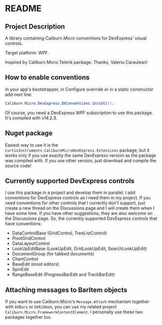 # README

## Project Description

A library containing Caliburn.Micro conventions for DevExpress' visual controls.

Target platform: WPF.

Inspired by Caliburn.Micro.Telerik package. Thanks, Valeriu Caraulean!

## How to enable conventions

In your app's bootstrapper, in Configure override or in a static constructor add next line:

```csharp
Caliburn.Micro.DevExpress.DXConventions.Install();
```

Of course, you need a DevExpress WPF subscription to use this package. It's compiled with v14.2.3.

## Nuget package

Easiest way to use it is the `CurtisInstruments.CaliburnMicroDevExpress.Extensions` package, but it works only if you use exactly the same DevExpress version as the package was compiled with. If you use other version, just download and compile the source code!

## Currently supported DevExpress controls

I use this package in a project and develop them in parallel. I add conventions for DevExpress controls as I need them in my project. If you need conventions for other controls that I currently don't support, just create a new thread on the Discussions page and I will create them when I have some time. If you have other suggestions, they are also welcome on the Discussions page.
So, the currently supported DevExpress controls that have conventions:

- DataControlBase (GridControl, TreeListControl)
- PivotGridControl
- DataLayoutControl
- LookUpEditBase (LookUpEdit, GridLookUpEdit, SearchLookUpEdit)
- DocumentGroup (for tabbed documents)
- ChartControl
- BaseEdit (most editors)
- SpinEdit
- RangeBaseEdit (ProgressBarEdit and TrackBarEdit)

## Attaching messages to BarItem objects

If you want to use Caliburn.Micro's `Message.Attach` mechanism together with `DXBars` or `DXRibbo`n, you can use my related project `Caliburn.Micro.FrameworkContentElement`. I personally use these two packages together too.
